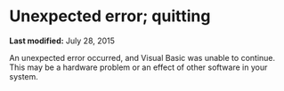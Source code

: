 
# Unexpected error; quitting

 **Last modified:** July 28, 2015

An unexpected error occurred, and Visual Basic was unable to continue. This may be a hardware problem or an effect of other software in your system.
